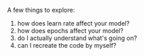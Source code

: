 A few things to explore:

1. how does learn rate affect your model?
2. how does epochs affect your model?
3. do I actually understand what's going on? 
4. can I recreate the code by myself?
